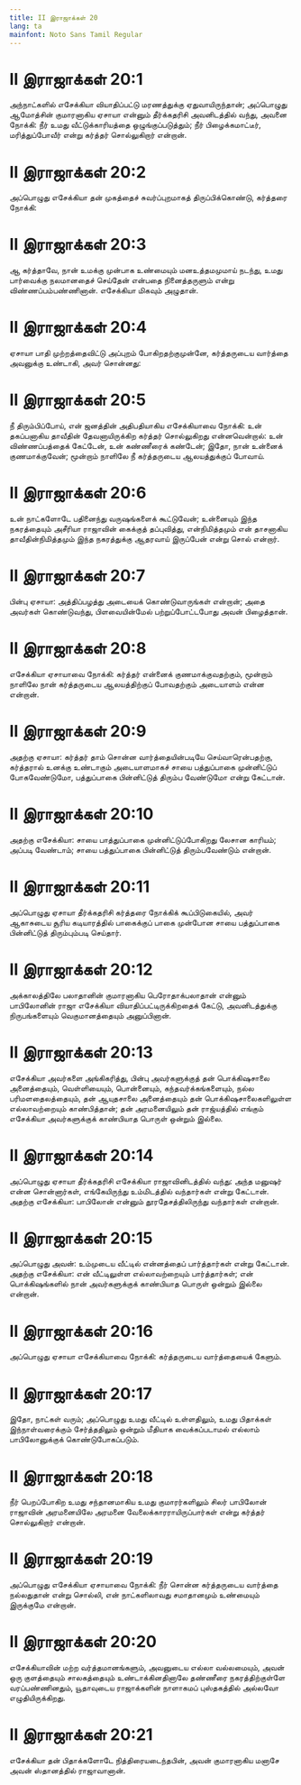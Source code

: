 ```yaml
---
title: II இராஜாக்கள் 20
lang: ta
mainfont: Noto Sans Tamil Regular
---
```


# II இராஜாக்கள் 20:1

அந்நாட்களில் எசேக்கியா வியாதிப்பட்டு மரணத்துக்கு ஏதுவாயிருந்தான்; அப்பொழுது ஆமோத்சின் குமாரனாகிய ஏசாயா என்னும் தீர்க்கதரிசி அவனிடத்தில் வந்து, அவனை நோக்கி: நீர் உமது வீட்டுக்காரியத்தை ஒழுங்குப்படுத்தும்; நீர் பிழைக்கமாட்டீர், மரித்துப்போவீர் என்று கர்த்தர் சொல்லுகிறார் என்றான்.

# II இராஜாக்கள் 20:2

அப்பொழுது எசேக்கியா தன் முகத்தைச் சுவர்ப்புறமாகத் திருப்பிக்கொண்டு, கர்த்தரை நோக்கி:

# II இராஜாக்கள் 20:3

ஆ கர்த்தாவே, நான் உமக்கு முன்பாக உண்மையும் மனஉத்தமமுமாய் நடந்து, உமது பார்வைக்கு நலமானதைச் செய்தேன் என்பதை நினைத்தருளும் என்று விண்ணப்பம்பண்ணினான். எசேக்கியா மிகவும் அழுதான்.

# II இராஜாக்கள் 20:4

ஏசாயா பாதி முற்றத்தைவிட்டு அப்புறம் போகிறதற்குமுன்னே, கர்த்தருடைய வார்த்தை அவனுக்கு உண்டாகி, அவர் சொன்னது:

# II இராஜாக்கள் 20:5

நீ திரும்பிப்போய், என் ஜனத்தின் அதிபதியாகிய எசேக்கியாவை நோக்கி: உன் தகப்பனாகிய தாவீதின் தேவனாயிருக்கிற கர்த்தர் சொல்லுகிறது என்னவென்றால்: உன் விண்ணப்பத்தைக் கேட்டேன், உன் கண்ணீரைக் கண்டேன்; இதோ, நான் உன்னைக் குணமாக்குவேன்; மூன்றாம் நாளிலே நீ கர்த்தருடைய ஆலயத்துக்குப் போவாய்.

# II இராஜாக்கள் 20:6

உன் நாட்களோடே பதினைந்து வருஷங்களைக் கூட்டுவேன்; உன்னையும் இந்த நகரத்தையும் அசீரியா ராஜாவின் கைக்குத் தப்புவித்து, என்நிமித்தமும் என் தாசனாகிய தாவீதின்நிமித்தமும் இந்த நகரத்துக்கு ஆதரவாய் இருப்பேன் என்று சொல் என்றார்.

# II இராஜாக்கள் 20:7

பின்பு ஏசாயா: அத்திப்பழத்து அடையைக் கொண்டுவாருங்கள் என்றான்; அதை அவர்கள் கொண்டுவந்து, பிளவையின்மேல் பற்றுப்போட்டபோது அவன் பிழைத்தான்.

# II இராஜாக்கள் 20:8

எசேக்கியா ஏசாயாவை நோக்கி: கர்த்தர் என்னைக் குணமாக்குவதற்கும், மூன்றாம் நாளிலே நான் கர்த்தருடைய ஆலயத்திற்குப் போவதற்கும் அடையாளம் என்ன என்றான்.

# II இராஜாக்கள் 20:9

அதற்கு ஏசாயா: கர்த்தர் தாம் சொன்ன வார்த்தையின்படியே செய்வாரென்பதற்கு, கர்த்தரால் உனக்கு உண்டாகும் அடையாளமாகச் சாயை பத்துப்பாகை முன்னிட்டுப் போகவேண்டுமோ, பத்துப்பாகை பின்னிட்டுத் திரும்ப வேண்டுமோ என்று கேட்டான்.

# II இராஜாக்கள் 20:10

அதற்கு எசேக்கியா: சாயை பாத்துப்பாகை முன்னிட்டுப்போகிறது லேசான காரியம்; அப்படி வேண்டாம்; சாயை பத்துப்பாகை பின்னிட்டுத் திரும்பவேண்டும் என்றான்.

# II இராஜாக்கள் 20:11

அப்பொழுது ஏசாயா தீர்க்கதரிசி கர்த்தரை நோக்கிக் கூப்பிடுகையில், அவர் ஆகாசுடைய சூரிய கடியாரத்தில் பாகைக்குப் பாகை முன்போன சாயை பத்துப்பாகை பின்னிட்டுத் திரும்பும்படி செய்தார்.

# II இராஜாக்கள் 20:12

அக்காலத்திலே பலாதானின் குமாரனாகிய பெரோதாக்பலாதான் என்னும் பாபிலோனின் ராஜா எசேக்கியா வியாதிப்பட்டிருக்கிறதைக் கேட்டு, அவனிடத்துக்கு நிருபங்களையும் வெகுமானத்தையும் அனுப்பினான்.

# II இராஜாக்கள் 20:13

எசேக்கியா அவர்களை அங்கிகரித்து, பின்பு அவர்களுக்குத் தன் பொக்கிஷசாலை அனைத்தையும், வெள்ளியையும், பொன்னையும், கந்தவர்க்கங்களையும், நல்ல பரிமளதைலத்தையும், தன் ஆயுதசாலை அனைத்தையும் தன் பொக்கிஷசாலைகளிலுள்ள எல்லாவற்றையும் காண்பித்தான்; தன் அரமனையிலும் தன் ராஜ்யத்தில் எங்கும் எசேக்கியா அவர்களுக்குக் காண்பியாத பொருள் ஒன்றும் இல்லை.

# II இராஜாக்கள் 20:14

அப்பொழுது ஏசாயா தீர்க்கதரிசி எசேக்கியா ராஜாவினிடத்தில் வந்து: அந்த மனுஷர் என்ன சொன்னார்கள், எங்கேயிருந்து உம்மிடத்தில் வந்தார்கள் என்று கேட்டான். அதற்கு எசேக்கியா: பாபிலோன் என்னும் தூரதேசத்திலிருந்து வந்தார்கள் என்றான்.

# II இராஜாக்கள் 20:15

அப்பொழுது அவன்: உம்முடைய வீட்டில் என்னத்தைப் பார்த்தார்கள் என்று கேட்டான். அதற்கு எசேக்கியா: என் வீட்டிலுள்ள எல்லாவற்றையும் பார்த்தார்கள்; என் பொக்கிஷங்களில் நான் அவர்களுக்குக் காண்பியாத பொருள் ஒன்றும் இல்லை என்றான்.

# II இராஜாக்கள் 20:16

அப்பொழுது ஏசாயா எசேக்கியாவை நோக்கி: கர்த்தருடைய வார்த்தையைக் கேளும்.

# II இராஜாக்கள் 20:17

இதோ, நாட்கள் வரும்; அப்பொழுது உமது வீட்டில் உள்ளதிலும், உமது பிதாக்கள் இந்நாள்வரைக்கும் சேர்த்ததிலும் ஒன்றும் மீதியாக வைக்கப்படாமல் எல்லாம் பாபிலோனுக்குக் கொண்டுபோகப்படும்.

# II இராஜாக்கள் 20:18

நீர் பெறப்போகிற உமது சந்தானமாகிய உமது குமாரர்களிலும் சிலர் பாபிலோன் ராஜாவின் அரமனையிலே அரமனை வேலைக்காரராயிருப்பார்கள் என்று கர்த்தர் சொல்லுகிறார் என்றான்.

# II இராஜாக்கள் 20:19

அப்பொழுது எசேக்கியா ஏசாயாவை நோக்கி: நீர் சொன்ன கர்த்தருடைய வார்த்தை நல்லதுதான் என்று சொல்லி, என் நாட்களிலாவது சமாதானமும் உண்மையும் இருக்குமே என்றான்.

# II இராஜாக்கள் 20:20

எசேக்கியாவின் மற்ற வர்த்தமானங்களும், அவனுடைய எல்லா வல்லமையும், அவன் ஒரு குளத்தையும் சாலகத்தையும் உண்டாக்கினதினாலே தண்ணீரை நகரத்திற்குள்ளே வரப்பண்ணினதும், யூதாவுடைய ராஜாக்களின் நாளாகமப் புஸ்தகத்தில் அல்லவோ எழுதியிருக்கிறது.

# II இராஜாக்கள் 20:21

எசேக்கியா தன் பிதாக்களோடே நித்திரையடைந்தபின், அவன் குமாரனாகிய மனாசே அவன் ஸ்தானத்தில் ராஜாவானான்.

